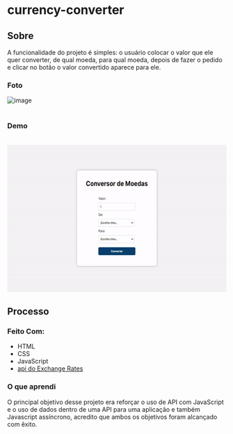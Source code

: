 # currency-converter
<h2>Sobre</h2>
<p>A funcionalidade do projeto é simples: o usuário colocar o valor que ele quer converter, de qual moeda, para qual moeda, depois de fazer o pedido e clicar no botão o valor convertido aparece para ele.</p>

<h3>Foto</h3>
<img width="344" alt="image" src="https://github.com/vittorpeli/currency-converter/assets/58227840/2345ea4d-4da0-4865-b949-52a6a2a36d1e"><br />
<br />
<h3>Demo</h3><br />
<img src="./currency-converter.gif" alt="My GIF" width="600" height="338"><br/>
<h2>Processo</h2>
<h3>Feito Com:</h3>
<ul>
  <li>HTML</li>
  <li>CSS</li>
  <li>JavaScript</li>
  <li><a href="https://exchangeratesapi.io/">api do Exchange Rates</a></li>
</ul>
<h3>O que aprendi</h3>
<p>O principal objetivo desse projeto era reforçar o uso de API com JavaScript e o uso de dados dentro de uma API para uma aplicação e também Javascript assíncrono, acredito que ambos os objetivos foram alcançado com êxito.</p>

